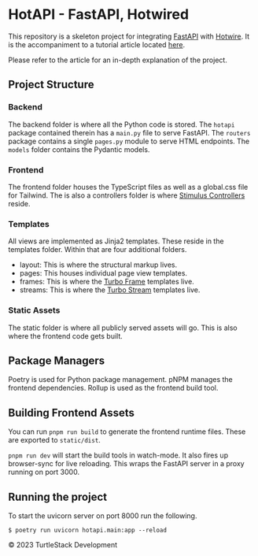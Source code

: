 # HotAPI - FastAPI, Hotwired

This repository is a skeleton project for integrating [FastAPI](https://fastapi.tiangolo.com/) with [Hotwire](https://hotwired.dev/).
It is the accompaniment to a tutorial article located [here](https://www.turtlestack.dev/articles/hotwiring-fast-api).

Please refer to the article for an in-depth explanation of the project.

## Project Structure

### Backend

The backend folder is where all the Python code is stored.
The `hotapi`
package contained therein has a `main.py` file to serve FastAPI.
The `routers` package contains a single `pages.py` module to serve HTML endpoints.
The `models` folder contains the Pydantic models.

### Frontend

The frontend folder houses the TypeScript files
as well as a global.css file for Tailwind.
The is also a controllers folder is where [Stimulus Controllers](https://stimulus.hotwired.dev/reference/controllers) reside.

### Templates

All views are implemented as Jinja2 templates. These reside in the templates folder.
Within that are four additional folders.

- layout: This is where the structural markup lives.
- pages: This houses individual page view templates.
- frames: This is where the [Turbo Frame](https://turbo.hotwired.dev/handbook/frames) templates live.
- streams: This is where the [Turbo Stream](https://turbo.hotwired.dev/handbook/streams) templates live.

### Static Assets

The static folder is where all publicly served assets will go.
This is also where the frontend code gets built.

## Package Managers

Poetry is used for Python package management.
pNPM manages the frontend dependencies.
Rollup is used as the frontend build tool.

## Building Frontend Assets

You can run `pnpm run build` to generate the frontend runtime files.
These are exported to `static/dist`.

`pnpm run dev` will start the build tools in watch-mode.
It also fires up browser-sync for live reloading.
This wraps the FastAPI server in a proxy running on port 3000.

## Running the project

To start the uvicorn server on port 8000 run the following.

```shell
$ poetry run uvicorn hotapi.main:app --reload
```

© 2023 TurtleStack Development

